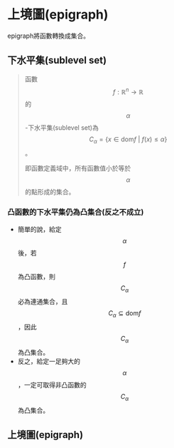 # 上境圖(epigraph)

epigraph將函數轉換成集合。

## 下水平集(sublevel set)

> 函數$$f: \mathbb{R}^n \rightarrow \mathbb{R}$$的$$\alpha$$-下水平集(sublevel set)為 $$C_{\alpha}= \{x \in \mathrm{dom}f ~|~ f(x) \leq \alpha \}$$。
>
> 即函數定義域中，所有函數值小於等於$$\alpha$$的點形成的集合。

### 凸函數的下水平集仍為凸集合(反之不成立)

* 簡單的說，給定$$\alpha$$後，若$$f$$為凸函數，則$$C_\alpha$$必為連通集合，且$$C_\alpha \subseteq \mathrm{dom}f$$，因此$$C_\alpha$$為凸集合。
* 反之，給定一足夠大的$$\alpha$$，一定可取得非凸函數的$$C_\alpha$$為凸集合。

## 上境圖(epigraph)





